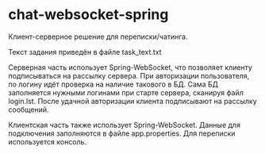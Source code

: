 # chat-websocket-spring

Клиент-серверное решение для переписки/чатинга.

Текст задания приведён в файле task_text.txt

Серверная часть использует Spring-WebSocket, что позволяет клиенту подписываться на рассылку сервера.
При авторизации пользователя, по логину идёт проверка на наличие такового в БД. Сама БД заполняется нужными логинами при старте сервера, сканируя файл login.lst. После удачной авторизации клиента подписывают на рассылку сообщений.

Клиентская часть также использует Spring-WebSocket. Данные для подключения заполняются в файле app.properties. Для переписки используется консоль.

